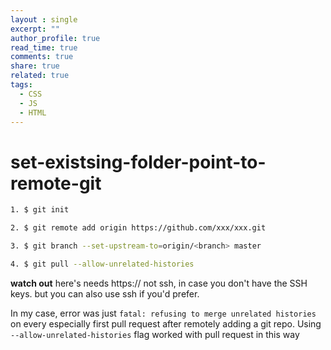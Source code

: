 ```yaml
---
layout : single
excerpt: ""
author_profile: true
read_time: true
comments: true
share: true
related: true
tags:
  - CSS
  - JS
  - HTML
---
```


# set-existsing-folder-point-to-remote-git

``` bash
1. $ git init

2. $ git remote add origin https://github.com/xxx/xxx.git

3. $ git branch --set-upstream-to=origin/<branch> master

4. $ git pull --allow-unrelated-histories
```
**watch out** here's needs https:// not ssh, in case you don't have the SSH keys. but you can also use ssh if you'd prefer.

In my case, error was just `fatal: refusing to merge unrelated histories` on every especially first pull request after remotely adding a git repo.
Using `--allow-unrelated-histories` flag worked with pull request in this way
